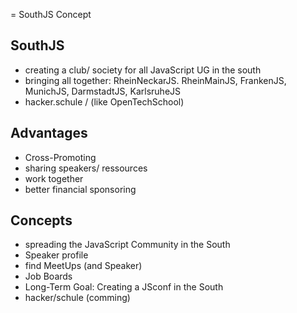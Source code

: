 
= SouthJS Concept

## SouthJS

- creating a club/ society for all JavaScript UG in the south
- bringing all together: RheinNeckarJS. RheinMainJS, FrankenJS, MunichJS, DarmstadtJS, KarlsruheJS
- hacker.schule / (like OpenTechSchool)

## Advantages

- Cross-Promoting
- sharing speakers/ ressources
- work together
- better financial sponsoring

## Concepts

- spreading the JavaScript Community in the South
- Speaker profile
- find MeetUps (and Speaker)
- Job Boards 
- Long-Term Goal: Creating a JSconf in the South
- hacker/schule (comming)

